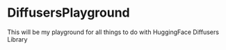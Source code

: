 # DiffusersPlayground
This will be my playground for all things to do with HuggingFace Diffusers Library
